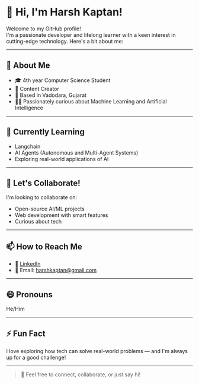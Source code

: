 # 👋 Hi, I'm Harsh Kaptan!

Welcome to my GitHub profile!  
I'm a passionate developer and lifelong learner with a keen interest in cutting-edge technology. Here's a bit about me:

---

## 🔭 About Me
- 🎓 4th year Computer Science Student  
- 🎥 Content Creator  
- 📍 Based in Vadodara, Gujarat  
- 👨‍💻 Passionately curious about Machine Learning and Artificial Intelligence

---

## 🌱 Currently Learning
- Langchain
- AI Agents (Autonomous and Multi-Agent Systems)  
- Exploring real-world applications of AI

---

## 🤝 Let's Collaborate!
I'm looking to collaborate on:
- Open-source AI/ML projects  
- Web development with smart features  
- Curious about tech  

---

## 📫 How to Reach Me
- 🔗 [LinkedIn](https://www.linkedin.com/in/harsh-kaptan-ab0a1a253/)  
- 📧 Email: [harshkaptan@gmail.com](mailto:harshkaptan@gmail.com)

---

## 😄 Pronouns
He/Him

---

## ⚡ Fun Fact
I love exploring how tech can solve real-world problems — and I'm always up for a good challenge!

---

> 💬 Feel free to connect, collaborate, or just say hi!

